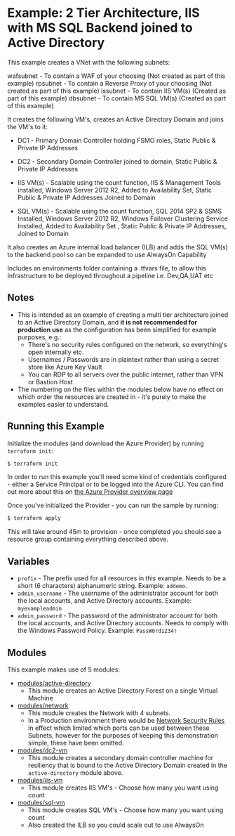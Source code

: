 # Example: 2 Tier Architecture, IIS with MS SQL Backend joined to Active Directory

This example creates a VNet with the following subnets:

wafsubnet - To contain a WAF of your choosing (Not created as part of this example)
rpsubnet  - To contain a Reverse Proxy of your choosing (Not created as part of this example)
issubnet  - To contain IIS VM(s) (Created as part of this example)
dbsubnet  - To contain MS SQL VM(s) (Created as part of this example)

It creates the following VM's, creates an Active Directory Domain and joins the VM's to it:

- DC1 - Primary Domain Controller holding FSMO roles, Static Public & Private IP Addresses

- DC2 - Secondary Domain Controller joined to domain, Static Public & Private IP Addresses 

- IIS VM(s) - Scalable using the count function, IIS & Management Tools installed, Windows Server 2012 R2, Added to Availability Set, Static Public & Private IP Addresses Joined to Domain

- SQL VM(s) - Scalable using the count function, SQL 2014 SP2 & SSMS Installed, Windows Server 2012 R2, Windows Failover Clustering Service Installed, Added to Availability Set , Static Public & Private IP Addresses, Joined to Domain

It also creates an Azure internal load balancer (ILB) and adds the SQL VM(s) to the backend pool so can be expanded to use AlwaysOn Capability

Includes an environments folder containing a .tfvars file, to allow this Infrastructure to be deployed throughout a pipeline i.e. Dev,QA,UAT etc

## Notes

- This is intended as an example of creating a multi tier architecture joined to an Active Directory Domain, and **it is not recommended for production use** as the configuration has been simplified for example purposes, e.g.:
  - There's no security rules configured on the network, so everything's open internally etc.
  - Usernames / Passwords are in plaintext rather than using a secret store like Azure Key Vault
  - You can RDP to all servers over the public internet, rather than VPN or Bastion Host
- The numbering on the files within the modules below have no effect on which order the resources are created in - it's purely to make the examples easier to understand.


## Running this Example

Initialize the modules (and download the Azure Provider) by running `terraform init`:

```bash
$ terraform init
```

In order to run this example you'll need some kind of credentials configured - either a Service Principal or to be logged into the Azure CLI. You can find out more about this on [the Azure Provider overview page](https://www.terraform.io/docs/providers/azurerm/index.html)

Once you've initialized the Provider - you can run the sample by running:

```bash
$ terraform apply
```

This will take around 45m to provision - once completed you should see a resource group containing everything described above.

## Variables

 * `prefix` - The prefix used for all resources in this example. Needs to be a short (6 characters) alphanumeric string. Example: `addemo`.
 * `admin_username` - The username of the administrator account for both the local accounts, and Active Directory accounts. Example: `myexampleadmin`
 * `admin_password` - The password of the administrator account for both the local accounts, and Active Directory accounts. Needs to comply with the Windows Password Policy. Example: `PassW0rd1234!`

## Modules

This example makes use of 5 modules:
 * [modules/active-directory](modules/active-directory)
    - This module creates an Active Directory Forest on a single Virtual Machine
 * [modules/network](modules/network)
    - This module creates the Network with 4 subnets.
    - In a Production environment there would be [Network Security Rules](https://www.terraform.io/docs/providers/azurerm/r/network_security_rule.html) in effect which limited which ports can be used between these Subnets, however for the purposes of keeping this demonstration simple, these have been omitted.
 * [modules/dc2-vm](modules/dc2-vm)
    - This module creates a secondary domain controller machine for resiliency that is bound to the Active Directory Domain created in the `active-directory` module above.
 * [modules/iis-vm](modules/iis-vm)
    - This module creates IIS VM's - Choose how many you want using count  
 * [modules/sql-vm](modules/sql-vm)
    - This module creates SQL VM's - Choose how many you want using count
    - Also created the ILB so you could scale out to use AlwaysOn